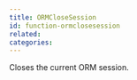 ```yaml
---
title: ORMCloseSession
id: function-ormclosesession
related:
categories:
---
```


Closes the current ORM session.